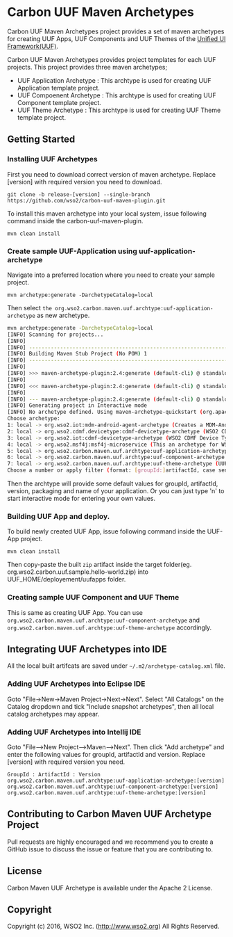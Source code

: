 # Carbon UUF Maven Archetypes

Carbon UUF Maven Archetypes project provides a set of maven archetypes for creating UUF Apps, UUF Components and UUF Themes of the [Unified UI Framework(UUF)](https://github.com/wso2/carbon-uuf).

Carbon UUF Maven Archetypes provides project templates for each UUF projects. This project provides three maven archetypes;

* UUF Application Archetype : This archtype is used for creating UUF Application template project.
* UUF Compoenent Archetype : This archtype is used for creating UUF Component template project.
* UUF Theme Archetype : This archtype is used for creating UUF Theme template project.

## Getting Started

### Installing UUF Archetypes

First you need to download correct version of maven archetype. Replace [version] with required version you need to download. 

    git clone -b release-[version] --single-branch https://github.com/wso2/carbon-uuf-maven-plugin.git

To install this maven archetype into your local system, issue following command inside the carbon-uuf-maven-plugin.

    mvn clean install

### Create sample UUF-Application using uuf-application-archetype

Navigate into a preferred location where you need to create your sample project.
  
    mvn archetype:generate -DarchetypeCatalog=local
  
Then select `the org.wso2.carbon.maven.uuf.archtype:uuf-application-archetype` as new archetype.   

```sh
mvn archetype:generate -DarchetypeCatalog=local
[INFO] Scanning for projects...
[INFO]
[INFO] ------------------------------------------------------------------------
[INFO] Building Maven Stub Project (No POM) 1
[INFO] ------------------------------------------------------------------------
[INFO]
[INFO] >>> maven-archetype-plugin:2.4:generate (default-cli) @ standalone-pom >>>
[INFO]
[INFO] <<< maven-archetype-plugin:2.4:generate (default-cli) @ standalone-pom <<<
[INFO]
[INFO] --- maven-archetype-plugin:2.4:generate (default-cli) @ standalone-pom ---
[INFO] Generating project in Interactive mode
[INFO] No archetype defined. Using maven-archetype-quickstart (org.apache.maven.archetypes:maven-archetype-quickstart:1.0)
Choose archetype:
1: local -> org.wso2.iot:mdm-android-agent-archetype (Creates a MDM-Android agent project)
2: local -> org.wso2.cdmf.devicetype:cdmf-devicetype-archetype (WSO2 CDMF Device Type Archetype)
3: local -> org.wso2.iot:cdmf-devicetype-archetype (WSO2 CDMF Device Type Archetype)
4: local -> org.wso2.msf4j:msf4j-microservice (This an archetype for WSO2 MSF4J microservice)
5: local -> org.wso2.carbon.maven.uuf.archtype:uuf-application-archetype (UUF - Application Archetype)
6: local -> org.wso2.carbon.maven.uuf.archtype:uuf-component-archetype (UUF - Component Archetype)
7: local -> org.wso2.carbon.maven.uuf.archtype:uuf-theme-archetype (UUF - Theme Archetype)
Choose a number or apply filter (format: [groupId:]artifactId, case sensitive contains): : 5
```

Then the archtype will provide some default values for groupId, artifactId, version, packaging and name of your application.
Or you can just type 'n' to start interactive mode for entering your own values.

### Building UUF App and deploy.

To build newly created UUF App, issue following command inside the UUF-App project.

    mvn clean install

Then copy-paste the built `zip` artifact inside the target folder(eg. org.wso2.carbon.uuf.sample.hello-world.zip) into UUF_HOME/deployement/uufapps folder.

### Creating sample UUF Component and UUF Theme

This is same as creating UUF App. You can use `org.wso2.carbon.maven.uuf.archtype:uuf-component-archetype` and `org.wso2.carbon.maven.uuf.archtype:uuf-theme-archetype` accordingly.

## Integrating UUF Archetypes into IDE

All the local built artifcats are saved under `~/.m2/archetype-catalog.xml` file.

### Adding UUF Archetypes into Eclipse IDE
Goto "File->New->Maven Project->Next->Next". Select "All Catalogs" on the Catalog dropdown and tick "Include snapshot archetypes", then all local catalog archetypes may appear.

### Adding UUF Archetypes into Intellij IDE

Goto "File-->New Project-->Maven-->Next". Then click "Add archetype" and enter the following values for groupId, artifactId and version. Replace [version] with required version you need. 

    GroupId : ArtifactId : Version
    org.wso2.carbon.maven.uuf.archtype:uuf-application-archetype:[version]
    org.wso2.carbon.maven.uuf.archtype:uuf-component-archetype:[version]
    org.wso2.carbon.maven.uuf.archtype:uuf-theme-archetype:[version]

## Contributing to Carbon Maven UUF Archetype Project

Pull requests are highly encouraged and we recommend you to create a GitHub issue to discuss the issue or feature that you are contributing to.  

## License

Carbon Maven UUF Archetype is available under the Apache 2 License.

## Copyright

Copyright (c) 2016, WSO2 Inc. (http://www.wso2.org) All Rights Reserved.
